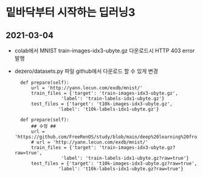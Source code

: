 # 밑바닥부터 시작하는 딥러닝3
## 2021-03-04
- colab에서 MNIST train-images-idx3-ubyte.gz 다운로드시 HTTP 403 error 발행
- dezero/datasets.py 파일 github에서 다운로드 할 수 있게 변경
		
		def prepare(self):
			url = 'http://yann.lecun.com/exdb/mnist/'
			train_files = {'target': 'train-images-idx3-ubyte.gz',
				       'label': 'train-labels-idx1-ubyte.gz'}
			test_files = {'target': 't10k-images-idx3-ubyte.gz',
				      'label': 't10k-labels-idx1-ubyte.gz'}
		
		def prepare(self):
			## 수정 ##
			url = 'https://github.com/FreeRenOS/study/blob/main/deep%20learning%20from%20scratch%203/'
			# url = 'http://yann.lecun.com/exdb/mnist/'
			train_files = {'target': 'train-images-idx3-ubyte.gz?raw=true',
				       'label': 'train-labels-idx1-ubyte.gz?raw=true'}
			test_files = {'target': 't10k-images-idx3-ubyte.gz?raw=true',
				      'label': 't10k-labels-idx1-ubyte.gz?raw=true'}
